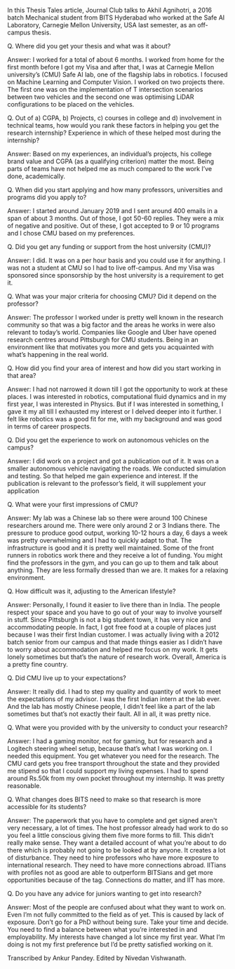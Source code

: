 
In this Thesis Tales article, Journal Club talks to Akhil Agnihotri, a 2016 batch Mechanical student from BITS Hyderabad who worked at the Safe AI Laboratory, Carnegie Mellon University, USA last semester, as an off-campus thesis. 


Q. Where did you get your thesis and what was it about?


Answer: I worked for a total of about 6 months. I worked from home for the first month before I got my Visa and after that, I was at Carnegie Mellon university’s (CMU) Safe AI lab, one of the flagship labs in robotics. I focused on Machine Learning and Computer Vision. I worked on two projects there. The first one was on the implementation of T intersection scenarios between two vehicles and the second one was optimising LiDAR configurations to be placed on the vehicles.&nbsp;


Q. Out of a) CGPA, b) Projects, c) courses in college and d) involvement in technical teams, how would you rank these factors in helping you get the research internship? Experience in which of these helped most during the internship?


Answer: Based on my experiences, an individual’s projects, his college brand value and CGPA (as a qualifying criterion) matter the most. Being parts of teams have not helped me as much compared to the work I’ve done, academically.&nbsp;


Q. When did you start applying and how many professors, universities and programs did you apply to?&nbsp;


Answer: I started around January 2019 and I sent around 400 emails in a span of about 3 months. Out of those, I got 50-60 replies. They were a mix of negative and positive. Out of these, I got accepted to 9 or 10 programs and I chose CMU based on my preferences.&nbsp;


Q. Did you get any funding or support from the host university (CMU)?


Answer: I did. It was on a per hour basis and you could use it for anything. I was not a student at CMU so I had to live off-campus. And my Visa was sponsored since sponsorship by the host university is a requirement to get it.&nbsp;


Q. What was your major criteria for choosing CMU? Did it depend on the professor?


Answer: The professor I worked under is pretty well known in the research community so that was a big factor and the areas he works in were also relevant to today’s world. Companies like Google and Uber have opened research centres around Pittsburgh for CMU students. Being in an environment like that motivates you more and gets you acquainted with what’s happening in the real world.


Q. How did you find your area of interest and how did you start working in that area?


Answer: I had not narrowed it down till I got the opportunity to work at these places. I was interested in robotics, computational fluid dynamics and in my first year, I was interested in Physics. But if I was interested in something, I gave it my all till I exhausted my interest or I delved deeper into it further. I felt like robotics was a good fit for me, with my background and was good in terms of career prospects.&nbsp;


Q. Did you get the experience to work on autonomous vehicles on the campus?


Answer: I did work on a project and got a publication out of it. It was on a smaller autonomous vehicle navigating the roads. We conducted simulation and testing. So that helped me gain experience and interest. If the publication is relevant to the professor’s field, it will supplement your application


Q. What were your first impressions of CMU?


Answer: My lab was a Chinese lab so there were around 100 Chinese researchers around me. There were only around 2 or 3 Indians there. The pressure to produce good output, working 10-12 hours a day, 6 days a week was pretty overwhelming and I had to quickly adapt to that. The infrastructure is good and it is pretty well maintained. Some of the front runners in robotics work there and they receive a lot of funding. You might find the professors in the gym, and you can go up to them and talk about anything. They are less formally dressed than we are. It makes for a relaxing environment.&nbsp;


Q. How difficult was it, adjusting to the American lifestyle?


Answer: Personally, I found it easier to live there than in India. The people respect your space and you have to go out of your way to involve yourself in stuff. Since Pittsburgh is not a big student town, it has very nice and accommodating people. In fact, I got free food at a couple of places just because I was their first Indian customer. I was actually living with a 2012 batch senior from our campus and that made things easier as I didn’t have to worry about accommodation and helped me focus on my work. It gets lonely sometimes but that’s the nature of research work. Overall, America is a pretty fine country.


Q. Did CMU live up to your expectations?


Answer: It really did. I had to step my quality and quantity of work to meet the expectations of my advisor. I was the first Indian intern at the lab ever. And the lab has mostly Chinese people, I didn’t feel like a part of the lab sometimes but that’s not exactly their fault. All in all, it was pretty nice.


Q. What were you provided with by the university to conduct your research?


Answer: I had a gaming monitor, not for gaming, but for research and a Logitech steering wheel setup, because that’s what I was working on. I needed this equipment. You get whatever you need for the research. The CMU card gets you free transport throughout the state and they provided me stipend so that I could support my living expenses. I had to spend around Rs.50k from my own pocket throughout my internship. It was pretty reasonable.&nbsp;


Q. What changes does BITS need to make so that research is more accessible for its students?


Answer: The paperwork that you have to complete and get signed aren't very necessary, a lot of times. The host professor already had work to do so you feel a little conscious giving them five more forms to fill. This didn’t really make sense. They want a detailed account of what you’re about to do there which is probably not going to be looked at by anyone. It creates a lot of disturbance. They need to hire professors who have more exposure to international research. They need to have more connections abroad. IITians with profiles not as good are able to outperform BITSians and get more opportunities because of the tag. Connections do matter, and IIT has more.&nbsp;


Q. Do you have any advice for juniors wanting to get into research?


Answer: Most of the people are confused about what they want to work on. Even I’m not fully committed to the field as of yet. This is caused by lack of exposure. Don’t go for a PhD without being sure. Take your time and decide. You need to find a balance between what you’re interested in and employability. My interests have changed a lot since my first year. What I’m doing is not my first preference but I’d be pretty satisfied working on it.


Transcribed by Ankur Pandey. Edited by Nivedan Vishwanath.

